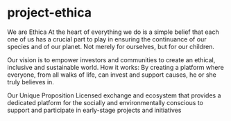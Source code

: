 # project-ethica
We are Ethica
At the heart of everything we do is a simple belief that each one of us has a crucial part to play in ensuring the continuance of our species and of our planet. Not merely for ourselves, but for our children.

Our vision is to empower investors and communities to create an ethical, inclusive and sustainable world. How it works: By creating a platform where everyone, from all walks of life, can invest and support causes, he or she truly believes in.

Our Unique Proposition
Licensed exchange and ecosystem that provides a dedicated platform for the socially and environmentally conscious to support and participate in early-stage projects and initiatives
